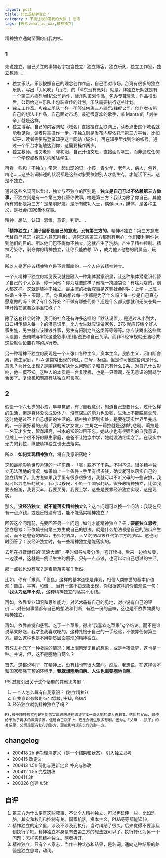 ```yaml
---
layout: post
title: 什么是精神独立？
category : 不能让你知道我的大脑 | 思考
tags: [思考,what_is_xxx,精神独立]
---
```


精神独立通向坚固的自我内核。

## 1 

先说独立。自己关注的事物名字包含独立：独立博客，独立乐队，独立工作室，独立教师.....

- 独立乐队。乐队按照自己的理念创作作品，自己面对市场。台湾有很多的独立乐队，写出「大风吹」「山海」的「草东没有派对」就是。非独立乐队就是有一个第三方娱乐/经纪公司运作，替乐队策划作品，包办专辑理念，作品推出后，公司给这些乐队出包装宣传的计划，乐队需要执行这些计划。
- 独立工作室。和独立乐队一样，不签任何第三方娱乐/经纪公司，创作者按照自己的想法出作品，自己面对市场。最近很喜欢的歌手，唱 Manta 的「刘柏辛」就是这样。
- 独立博客。自己的内容网站（域名）直接挂在互联网上，读者点击这个域名就能看见你，读者只需操作一步。不独立则是发布内容依托于第三方平台，比如知乎，读者需要先登录知乎这个网站（域名），再在知乎里找到你的帐号，通过一个平台才能触达到你，这需要操作两步。
- 独立教师。语文老师 - 郭初阳，自己开语文班，直接面对学生，而非通过任何一个学校或教育机构解除学生。

再看一些和「不独立」常常一起出现的词：小孩，青少年，老年人，病人，包养，啃老......这些名词描述的状况都是这些对象要依附别人才能生存，才能活下去。这是不独立。

通过这些名词可以看出，独立与不独立的区别是：**独立是自己可以不依赖第三方做事**，不独立则是有一个第三方代替你做事。啥是第三方？我认为除了你自己，其他所有的都是第三方：是亲朋好友，是所有成功人士，偶像icon，媒体，是各种主义，是社会/国家集体叙事。

精神：想法，认知，思维，意识，判断...... 

**「精神独立」：脑子里都是自己的意志，没有第三方的**。精神不独立：第三方意志代替自己意志（第三方意志附身）。通常这些第三方都别有用心：他们要利用你达到他们的目的。所以他们巴不得你不独立。这就产生了洗脑，产生了精神控制。精神污染你，剥夺你的精神独立，让你只能依赖 TA ，成为他人他物的附属品，玩具。

所以人是否应该精神独立是不言而喻的，一个人应该精神独立。

一个人精神不独立的常见表现就是融入一种集体潜意识里，让这种集体潜意识代替了自己的个人叙事，你一问他：你为啥要这样？他挠一挠脑袋说：有啥为啥的，别人都这样。这就是精神不独立。最主流的社会叙事是这套社会时钟：上学 - 上班 - 结婚 - 生子 - 买房 。但，你真的想过每一步都是为了什么吗？每一步是自己真心愿意做的吗？做了有什么好处？不做有哪些代价？还是什么都没想就和无头苍蝇一样开始在这套叙事里忙碌了？

除了这套社会时钟，我们的社会还有许多这样的「默认设置」，是通过从小到大，口口相传植入每一个的潜意识里，比方女生就应该做家务，27岁就应该嫁个好人家生娃，男生就应该赚钱养家，男生有阳刚之气这类等等等等。你应该跳出这些默认设置，去俯瞰与审视这些叙事/思维/说法和自己关系，而非不经审视就无脑地做这些默认设置程序的运行者。

另一种精神不独立的表现是一个人张口各种主义，资本主义，民族主义，闭口断舍离，原生家庭，PUA 这类常出现的词汇，口号，标语。但是你问他这些词是什么意思？为什么出现？是围绕和解决什么问题的？和自己有什么关系，对自己什么影响，他一概不知。这种人的本质是一台复读机，也是一只鹦鹉，在无意识的鹦鹉学舌罢了。复读机和鹦鹉有啥独立可言呢。

## 2

假设一个六七岁的小孩，早早觉醒，有了自我意识，知道自己想要什么，过什么样的生活，但是身体没长成没体力，没有谋生的能力也没钱，生活上不能脱离父母，这时他是过不上自己想要的生活的。精神独立落到实处，是要在现实世界里完成的。一部很好看的热剧「我的天才女友」，主角之一莉拉就是这样的悲剧。莉拉是一名天才少女，智商超高，书本的知识过目不忘。她从小也有很强烈的自我意识，但摊上一个很不好的原生家庭，爸爸不让她念中学，她就没法继续念了。在现实中无力的莉拉，纵使精神独立也无法落实。

所以：**如何实现精神独立**，将自我意识落地？

这和最能影响世界运转的一样东西 - 「钱」脱不了干系。不得不说，很多精神独立无法落地的情况，如果加上一个条件 - 手里有很多钱，确实就可以落实自己的独立精神了。比方说如果我手里有很多很多钱，我就可以不听父母的一些安排，我就可以炒老板的鱿鱼，我可以移民，不听一个国家的话。很多的精神独立，比如我要去旅游，我要买车，我要买房，我要上学，这些是要靠经济独立实现，这是现实。

那么，**没经济独立，就不能落实精神独立么**？这个问题可以换一个问法：我现在只有一点点钱，或是压根没有钱，能不能落实精神独立？

回答这个问题前，先要回答另一个问题：如何才能精神独立？答：**要能独立思考**。独立思考：不依赖任何第三方生成自己的想法。就是什么想法都是自己的脑瓜产生滴，而不是爸爸的脑瓜，老师的脑瓜，大 V 的脑瓜等任何第三方的脑瓜。这也同时回答了：没经济独立时，有一些精神独立是能落实的。

去年在抖音爆红的“流浪大师”，平时倡导垃圾分类，喜好读书，后来一边捡垃圾，一边读书，这就是一例活生生的例子。只有一点点钱，也可以过自己想过的生活。

那一点钱也没有呢？是否能落实呢？当然。

比如，你有「求真」「善良」这样的基本道德是非观，相信人类普世的基本价值观：自由，平等，和谐......当有一些不良现象出现，你根据这样的价值观说一句：**「我认为这样不对」**，这种精神独立的落实不用钱。

再如，依靠专业知识和思维能力。对艺术品有自己的见地，对小说有自己的评价......对任何事情都有自己的想法和判断，有独一份的品味，这也是不依靠物质的精神独立。

再如，依靠直觉和感官。吃了一个苹果，得出“我喜欢吃苹果”这个结论。而不是谁说苹果好吃，我才说我喜欢吃的，这种扎根于自己的一手经验，不依靠任何第三方。那么这种也是不用物质层面实现的精神独立。

有怼友补充了一种极端的情况：闭上眼睛漫无目的想象，或是半夜做梦，这也是一种。并说，但，这不是圈地自萌么？

首先，这都说明了，在精神上，没有钱也有很大空间。然后，我想说，在这样资本和国家都强干预的环境里，**我就想圈地自萌**。**人生也需要圈地自萌**。


PS.怼友引出关于这个话题的其他思考题：
1. 一个人怎么算有自我意识？ (独立精神?)
2. 自我意识有级别吗? (低级, 中级, 高级?)
3. 经济独立就能精神独立了吗？


```
PS.孩子精神独立但是不能落实那段想法也印证了我一直认同的成人再教育。落后的父母，即使给予孩子再多的教育资源，但是自己跟不上，还是会诞生很多悲剧。因为在「父母 - 孩子」的关系里，父母是更有权利的那方，更能影响现实走向的那一方。
```

## changelog
- 200418  2h 再次理清定义（是一个结果和状态） 引入独立思考
- 200415  改定义
- 200413  1.5h 简化与更新定义 补充与修改
- 200412  1.5h 完成初稿
- 200411  3h
- 200326 创建 0.5h

## 自评

1. 第三方为什么要有这些叙事，不让个人精神独立，可以再延伸一些。比如洗脑，其实和权利和控制有关。国家机器，资本主义，PUA等等都能延伸。
2. 精神独立的定义里，涉及不涉及到执行，当时纠结了很久。后来觉得不要涉及到执行了吧。精神独立本身是有去第三方的想法就可以了。执行转化为另一个问题：怎样实现精神独立。两者拆开。
3. 精神独立，只有个人意志，当作一种状态和结果，是名词。通向这种结果的路径是独立思考，动词。
